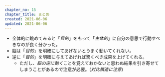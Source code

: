 ```yaml
---
chapter_no: 15
chapter_title: まとめ
created: 2021-06-06
updated: 2021-06-06
---
```

- 全体的に眺めてみると「*目的*」をもって「*主体的*」に自分の意思で行動すべきなのが良く分かった。
- 脳は「*目的*」を明確にしてあげないとうまく動いてくれない。
- 逆に「*目的*」を明確に与えてあげれば驚くべき成果を上げてくれる。
  -  ただし、*脳の逆に動く*ことを覚えておかないと思わぬ結果を引き寄せてしまうことがあるので注意が必要。(*対比構造に注意*)
